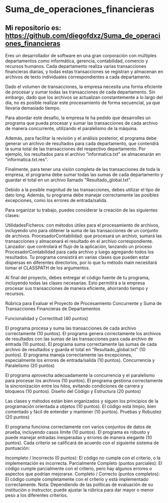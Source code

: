 # Suma_de_operaciones_financieras
## Mi repositorio es: https://github.com/diegofdxz/Suma_de_operaciones_financieras
Eres un desarrollador de software en una gran corporación con múltiples departamentos como informática, gerencia, contabilidad, comercio y recursos humanos. Cada departamento realiza varias transacciones financieras diarias, y todas estas transacciones se registran y almacenan en archivos de texto individuales correspondientes a cada departamento.

Dado el volumen de transacciones, la empresa necesita una forma eficiente de procesar y sumar todas las transacciones de cada departamento. Sin embargo, dado que los archivos se actualizan constantemente a lo largo del día, no es posible realizar este procesamiento de forma secuencial, ya que llevaría demasiado tiempo.

Para abordar este desafío, la empresa te ha pedido que desarrolles un programa que pueda procesar y sumar las transacciones de cada archivo de manera concurrente, utilizando el paralelismo de la máquina.

Además, para facilitar la revisión y el análisis posterior, el programa debe generar un archivo de resultados para cada departamento, que contendrá la suma total de las transacciones del respectivo departamento. Por ejemplo, los resultados para el archivo "informatica.txt" se almacenarán en "informatica.txt.res".

Finalmente, para tener una visión completa de las transacciones de toda la empresa, el programa debe sumar todas las sumas de cada departamento y guardar el total en un archivo llamado "Resultado_global.txt".

Debido a la posible magnitud de las transacciones, debes utilizar el tipo de dato long. Además, tu programa debe manejar correctamente las posibles excepciones, como los errores de entrada/salida.

Para organizar tu trabajo, puedes considerar la creación de las siguientes clases:

UtilidadesFicheros: con métodos útiles para el procesamiento de archivos, incluyendo uno para obtener la suma de las transacciones de un conjunto de archivos.
ProcesadorContabilidad: que procesará un archivo, sumará las transacciones y almacenará el resultado en el archivo correspondiente.
Lanzador: que controlará el flujo de la aplicación, lanzando un proceso ProcesadorContabilidad para cada archivo y luego agregando todos los resultados.
Tu programa consistirá en varias clases que pueden estar dispersas en diferentes directorios, por lo que tu método main necesitará tomar el CLASSPATH de los argumentos.

Al final del proyecto, debes entregar el código fuente de tu programa, incluyendo todas las clases necesarias. Esto permitirá a la empresa procesar sus transacciones de manera eficiente, ahorrando tiempo y recursos.

Rúbrica para Evaluar el Proyecto de Procesamiento Concurrente y Suma de Transacciones Financieras de Departamentos

Funcionalidad y Correctitud (40 puntos)

El programa procesa y suma las transacciones de cada archivo correctamente (10 puntos).
El programa genera correctamente los archivos de resultados con las sumas de las transacciones para cada archivo de entrada (10 puntos).
El programa suma correctamente las sumas de cada archivo de resultados y guarda el total en "Resultado_global.txt" (10 puntos).
El programa maneja correctamente las excepciones, especialmente los errores de entrada/salida (10 puntos).
Concurrencia y Paralelismo (20 puntos)

El programa aprovecha adecuadamente la concurrencia y el paralelismo para procesar los archivos (10 puntos).
El programa gestiona correctamente la sincronización entre los hilos, evitando condiciones de carrera y bloqueos (10 puntos).
Diseño del Código y Estructura (20 puntos)

Las clases y métodos están bien organizados y siguen los principios de la programación orientada a objetos (10 puntos).
El código está limpio, bien comentado y fácil de entender y mantener (10 puntos).
Pruebas y Robustez (20 puntos)

El programa funciona correctamente con varios conjuntos de datos de prueba, incluyendo casos límite (10 puntos).
El programa es robusto y puede manejar entradas inesperadas y errores de manera elegante (10 puntos).
Cada criterio se calificará de acuerdo con el siguiente sistema de puntuación:

Incompleto / Incorrecto (0 puntos): El código no cumple con el criterio, o la implementación es incorrecta.
Parcialmente Completo (puntos parciales): El código cumple parcialmente con el criterio, pero hay algunos errores o aspectos que podrían mejorarse.
Completo / Correcto (puntos completos): El código cumple completamente con el criterio y está implementado correctamente.
Nota: Dependiendo de las políticas de evaluación de su institución o instructor, puede ajustar la rúbrica para dar mayor o menor peso a los diferentes criterios.
